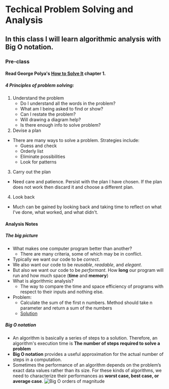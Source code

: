 # Techical Problem Solving and Analysis

## In this class I will learn algorithmic analysis with Big O notation.

### Pre-class

#### Read George Polya's [How to Solve It](https://math.berkeley.edu/~gmelvin/polya.pdf) chapter 1.
##### 4 Principles of problem solving:

1. Understand the problem
      * Do I understand all the words in the problem?
      * What am I being asked to find or show?
      * Can I restate the problem?
      * Will drawing a diagram help?
      * Is there enough info to solve problem?
2. Devise a plan
  * There are many ways to solve a problem. Strategies include:
    * Guess and check
    * Orderly list
    * Eliminate possibilities
    * Look for patterns
3. Carry out the plan
  * Need care and patience. Persist with the plan I have chosen. If the plan does not work then discard it and choose a different plan.
4. Look back
  * Much can be gained by looking back and taking time to reflect on what I've done, what worked, and what didn't.

#### Analysis Notes
##### The big picture

* What makes one computer program better than another?
  * There are many criteria, some of which may be in conflict.
* Typically we want our code to be *correct*.
* We also want our code to be *reusable*, *readable*, and *elegant*.
* But also we want our code to be *performant*. How __long__ our program will run and how much space (__time__ and __memory__)
* What is algorithmic analysis?
  * The way to compare the time and space efficiency of programs with respect to their inputs and nothing else.
* Problem:
  * Calculate the sum of the first n numbers. Method should take n parameter and return a sum of the numbers
  * [Solution](https://github.com/matt16749/practical_algoritms_and_data_structures/blob/master/1_technical_problem_solving_and_analysis/problems/1_sum_of_n.rb)

##### Big O notation

* An algorithm is basically a series of steps to a solution. Therefore, an algorithm's execution time is __The number of steps required to solve a problem__
* __Big O notation__ provides a useful approximation for the actual number of steps in a computation.
* Sometimes the performance of an algorithm depends on the problem’s exact data values rather than its size. For these kinds of algorithms, we need to characterize their performances as __worst case, best case, or average case__.
![Big O orders of magnitude](https://github.com/matt16749/practical_algoritms_and_data_structures/blob/master/1_technical_problem_solving_and_analysis/big_o_orders_of_magnitude.jpg)

